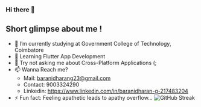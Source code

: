 ### Hi there 👋

## Short glimpse about me !

- 🔭 I’m currently studying at Government College of Technology, Coimbatore
- 🌱 Learning Flutter App Development
- 💬 Try not asking me about Cross-Platform Applications (;
- 📫 Wanna Reach me?
    - Mail: baranidharang23@gmail.com
    - Contact: 9003324290
    - Linkedin: https://www.linkedin.com/in/baranidharan-g-217483204
- ⚡ Fun fact: Feeling apathetic leads to apathy overflow...
![GitHub Streak](https://github-readme-streak-stats.herokuapp.com/?user=kattni)
